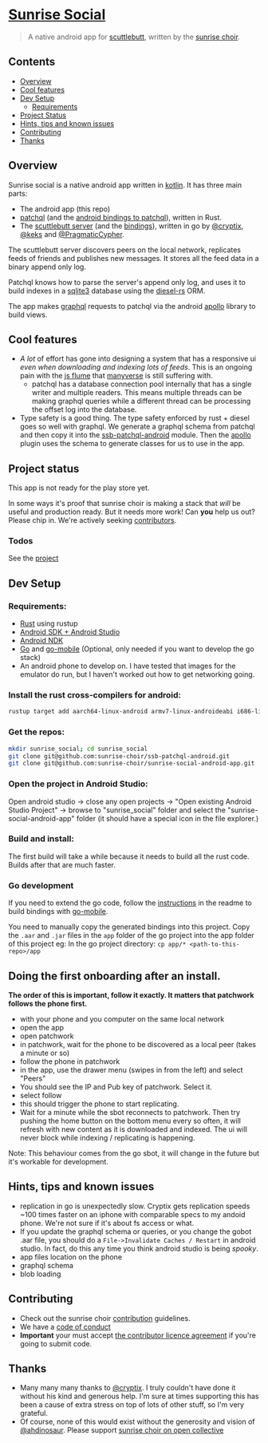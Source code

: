 # [Sunrise Social](https://sunrise.social/)

> A native android app for [scuttlebutt](https://scuttlebutt.nz/), written by the [sunrise choir](https://github.com/sunrise-choir/).

## Contents

- [Overview](#overview)
- [Cool features](#cool-features)
- [Dev Setup](#dev-setup)
  - [Requirements](#requirements)
- [Project Status](#project-status)
- [Hints, tips and known issues](#hints-tips-and-known-issues)
- [Contributing](#contributing)
- [Thanks](#thanks)


## Overview

Sunrise social is a native android app written in [kotlin](https://kotlinlang.org/). It has three main parts:
- The android app (this repo)
- [patchql](https://github.com/sunrise-choir/ssb-patchql) (and the [android bindings to patchql](https://github.com/sunrise-choir/ssb-patchql-android)), written in Rust.
- The [scuttlebutt server](https://github.com/cryptoscope/ssb/) (and the [bindings]()), written in go by [@cryptix](https://github.com/cryptix), [@keks](https://github.com/keks) and [@PragmaticCypher](https://github.com/PragmaticCypher).

The scuttlebutt server discovers peers on the local network, replicates feeds of friends and publishes new messages. It stores all the feed data in a binary append only log.

Patchql knows how to parse the server's append only log, and uses it to build indexes in a [sqlite3](https://www.sqlite.org/index.html) database using the [diesel-rs](http://diesel.rs/) ORM.

The app makes [graphql](https://graphql.org/) requests to patchql via the android [apollo](https://github.com/apollographql/apollo-android) library to build views.


## Cool features

- _A lot_ of effort has gone into designing a system that has a responsive ui _even when downloading and indexing lots of feeds_. This is an ongoing pain with the [js flume](https://github.com/flumedb/flumedb) that [manyverse](https://www.manyver.se/) is still suffering with.
  - patchql has a database connection pool internally that has a single writer and multiple readers. This means multiple threads can be making graphql queries while a different thread can be processing the offset log into the database.
- Type safety is a good thing. The type safety enforced by rust + diesel goes so well with graphql. We generate a graphql schema from patchql and then copy it into the [ssb-patchql-android](https://github.com/sunrise-choir/ssb-patchql-android) module. Then the [apollo](https://github.com/apollographql/apollo-android) plugin uses the schema to generate classes for us to use in the app. 


## Project status 

This app is not ready for the play store yet. 

In some ways it's proof that sunrise choir is making a stack that _will_ be useful and production ready. But it needs more work!  Can **you** help us out? Please chip in. We're actively seeking [contributors](#Contributing). 

### Todos

See the [project]()


## Dev Setup

### Requirements:

- [Rust](https://rustup.rs/) using rustup
- [Android SDK + Android Studio](http://www.androiddocs.com/sdk/installing/index.html)
- [Android NDK](https://developer.android.com/studio/projects/install-ndk)
- [Go](https://golang.org/doc/install) and [go-mobile](https://github.com/golang/go/wiki/Mobile) (Optional, only needed if you want to develop the go stack)
- An android phone to develop on. I have tested that images for the emulator do run, but I haven't worked out how to get networking going.

### Install the rust cross-compilers for android:

```sh
rustup target add aarch64-linux-android armv7-linux-androideabi i686-linux-android x86_64-linux-android
```

### Get the repos:

```sh
mkdir sunrise_social; cd sunrise_social
git clone git@github.com:sunrise-choir/ssb-patchql-android.git
git clone git@github.com:sunrise-choir/sunrise-social-android-app.git 
```

### Open the project in Android Studio:

Open android studio -> close any open projects -> "Open existing Android Studio Project" -> browse to "sunrise_social" folder and select the "sunrise-social-android-app" folder (it should have a special icon in the file explorer.)

### Build and install:

The first build will take a while because it needs to build all the rust code. Builds after that are much faster.

### Go development

If you need to extend the go code, follow the [instructions]() in the readme to build bindings with [go-mobile](https://github.com/golang/go/wiki/Mobile).

You need to manually copy the generated bindings into this project. Copy the `.aar` and `.jar` files in the `app` folder of the go project into the app folder of this project eg: In the go project directory: `cp app/* <path-to-this-repo>/app`

## Doing the first onboarding after an install.

**The order of this is important, follow it exactly. It matters that patchwork follows the phone first.**

- with your phone and you computer on the same local network
- open the app
- open patchwork
- in patchwork, wait for the phone to be discovered as a local peer (takes a minute or so)
- follow the phone in patchwork
- in the app, use the drawer menu (swipes in from the left) and select "Peers"
- You should see the IP and Pub key of patchwork. Select it.
- select follow
- this should trigger the phone to start replicating. 
- Wait for a minute while the sbot reconnects to patchwork. Then try pushing the home button on the bottom menu every so often, it will refresh with new content as it is downloaded and indexed. The ui will never block while indexing / replicating is happening.

Note: This behaviour comes from the go sbot, it will change in the future but it's workable for development.


## Hints, tips and known issues

- replication in go is unexpectedly slow. Cryptix gets replication speeds ~100 times faster on an iphone with comparable specs to my andoid phone. We're not sure if it's about fs access or what.
- If you update the graphql schema or queries, or you change the gobot .aar file, you should do a `File->Invalidate Caches / Restart` in android studio. In fact, do this any time you think android studio is being _spooky_.
- app files location on the phone
- graphql schema
- blob loading 


## Contributing

- Check out the sunrise choir [contribution](https://github.com/sunrise-choir/meta/blob/master/CONTRIBUTING.md) guidelines.
- We have a [code of conduct](https://github.com/sunrise-choir/meta/blob/master/CODE_OF_CONDUCT.md)
- **Important** your must accept [the contributor licence agreement](https://github.com/sunrise-choir/meta/blob/master/processes/cla.md) if you're going to submit code.


## Thanks

- Many many many thanks to [@cryptix](https://github.com/cryptix). I truly couldn't have done it without his kind and generous help. I'm sure at times supporting this has been a cause of extra stress on top of lots of other stuff, so I'm very grateful.
- Of course, none of this would exist without the generosity and vision of [@ahdinosaur](https://github.com/ahdinosaur/). Please support [sunrise choir on open collective](https://opencollective.com/sunrise-choir)
